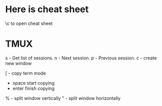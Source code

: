 # Here is cheat sheet

\c to open cheat sheet

# TMUX

<C-b>s - Get list of sessions.
<C-b>n - Next session.
<C-b>p - Previous session.
<C-b>c - create new window

<C-b>[ - copy term mode
 - space start copying
 - enter finish copying

<C-b>% - split window vertically
<C-b>" - split window horizontally

